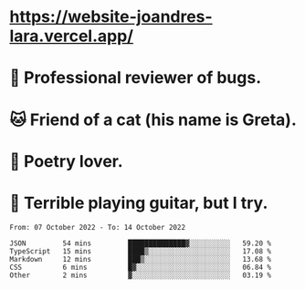# https://website-joandres-lara.vercel.app/
# 🐛 Professional reviewer of bugs.
# 🐱 Friend of a cat (his name is Greta).
# 📜 Poetry lover.
# 🎸 Terrible playing guitar, but I try.

<!--START_SECTION:waka-->

```text
From: 07 October 2022 - To: 14 October 2022

JSON         54 mins         ██████████████▓░░░░░░░░░░   59.20 %
TypeScript   15 mins         ████▒░░░░░░░░░░░░░░░░░░░░   17.08 %
Markdown     12 mins         ███▒░░░░░░░░░░░░░░░░░░░░░   13.68 %
CSS          6 mins          █▓░░░░░░░░░░░░░░░░░░░░░░░   06.84 %
Other        2 mins          ▓░░░░░░░░░░░░░░░░░░░░░░░░   03.19 %
```

<!--END_SECTION:waka-->
